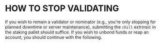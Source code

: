 # **HOW TO STOP VALIDATING**

If you wish to remain a validator or nominator (e.g., you're only stopping for planned downtime or server maintenance), submitting the `chill` extrinsic in the staking pallet should suffice. If you wish to unbond funds or reap an account, you should continue with the following.
